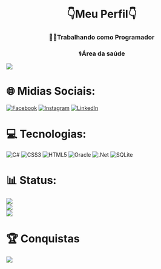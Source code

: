 <h1 align="center">👇Meu Perfil👇</h1>
<h3 align="center"> 🧑‍💻Trabalhando como Programador </h3>
<h3 align="center"> ⚕️Área da saúde </h3>

[![](https://visitcount.itsvg.in/api?id=Consoni21&icon=0&color=0)](https://visitcount.itsvg.in)

# 🌐 Midias Sociais:
[![Facebook](https://img.shields.io/badge/Facebook-%231877F2.svg?logo=Facebook&logoColor=white)](https://www.facebook.com/profile.php?id=100005740247372) [![Instagram](https://img.shields.io/badge/Instagram-%23E4405F.svg?logo=Instagram&logoColor=white)](https://instagram.com//consoni__) [![LinkedIn](https://img.shields.io/badge/LinkedIn-%230077B5.svg?logo=linkedin&logoColor=white)](www.linkedin.com/in/gabrielconsoni) 

# 💻 Tecnologias:
![C#](https://img.shields.io/badge/c%23-%23239120.svg?style=for-the-badge&logo=csharp&logoColor=white) ![CSS3](https://img.shields.io/badge/css3-%231572B6.svg?style=for-the-badge&logo=css3&logoColor=white) ![HTML5](https://img.shields.io/badge/html5-%23E34F26.svg?style=for-the-badge&logo=html5&logoColor=white) ![Oracle](https://img.shields.io/badge/Oracle-F80000?style=for-the-badge&logo=oracle&logoColor=white) ![.Net](https://img.shields.io/badge/.NET-5C2D91?style=for-the-badge&logo=.net&logoColor=white) ![SQLite](https://img.shields.io/badge/sqlite-%2307405e.svg?style=for-the-badge&logo=sqlite&logoColor=white)
# 📊 Status:
![](https://github-readme-stats.vercel.app/api?username=Consoni21&theme=dark&hide_border=false&include_all_commits=true&count_private=false)<br/>
![](https://github-readme-streak-stats.herokuapp.com/?user=Consoni21&theme=dark&hide_border=false)<br/>
![](https://github-readme-stats.vercel.app/api/top-langs/?username=Consoni21&theme=dark&hide_border=false&include_all_commits=true&count_private=false&layout=compact)

# 🏆 Conquistas
![](https://github-profile-trophy.vercel.app/?username=Consoni21&theme=radical&no-frame=false&no-bg=false&margin-w=4)


